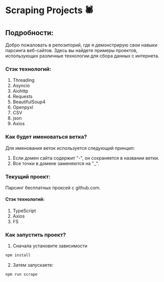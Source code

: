 # Scraping Projects 🕷️

## Подробности:

Добро пожаловать в репозиторий, где я демонстрирую свои навыки парсинга веб-сайтов. Здесь вы найдете примеры проектов, использующих различные технологии для сбора данных с интернета.

### Стэк технологий:

1. Threading
2. Asyncio
3. Aiohttp
4. Requests
5. BeautifulSoup4
6. Openpyxl
7. CSV
8. json
9. Axios

### Как будет именоваться ветка?

Для именования веток используется следующий принцип:

1. Если домен сайта содержит "-", он сохраняется в названии ветки.
2. Все точки в домене заменяются на "\_".

### Текущий проект:

Парсинг бесплатных проксей с github.com.

#### Стэк технологий:

1. TypeScript
2. Axios
3. FS

### Как запустить проект?

1. Сначала установите зависимости

```bash
npm install
```

2. Затем запускаете:

```bash
npm run scrape
```
